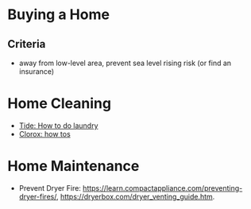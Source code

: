 
# Buying a Home
## Criteria
-   away from low-level area, prevent sea level rising risk (or find an insurance)

# Home Cleaning
- [Tide: How to do laundry](https://tide.com/en-us/how-to-wash-clothes/how-to-do-laundry/your-comprehensive-guide-on-how-to-do-laundry)
- [Clorox: how tos](https://www.clorox.com/how-to/)

# Home Maintenance
-   Prevent Dryer Fire: https://learn.compactappliance.com/preventing-dryer-fires/, https://dryerbox.com/dryer_venting_guide.htm.   
